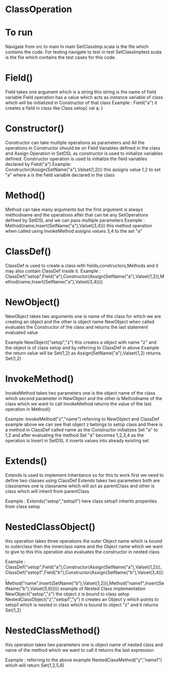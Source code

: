 # ClassOperation 

# To run 
Navigate from src to main In main SetClassImp.scala is the file which contains the code. For testing navigate to test in test SetClassImptest.scala is the file which contains the test cases for this code.

# Field()
Field takes one argument which is a string this string is the name of field variable
Field operation has a value which acts as instance variable of class which will be initialized in Constructor of that class
Example : Field("a") it creates a field in class like Class setop{ val a; }

# Constructor()
Constructor can take multiple operations as parameters and All the operations in Constructor should be on Field Variables defined in the class and 
Assign Operation in SetDSL as constructor is used to initialize variables defined.
Constructor operation is used to initialize the field variables declared by Field("a") 
Example: Constructor(Assign(SetName("a"),Valset(1,2))) this assigns value 1,2 to set "a" where a is the field variable declared in the class

# Method()
Method can take many arguments but the first argument is always methodname and the operations after that can be any SetOperations defined by SetDSL and we can pass multiple 
parameters
Example : Method(name,Insert(SetName("a"),Valset(3,4))) this method operation when called using InvokeMethod assigns values 3,4 to the set "a"

# ClassDef()
ClassDef is used to create a class with fields,constructors,Methods and it may also contain ClassDef inside it.
Example : ClassDef("setop",Field("a"),Constructor(Assign(SetName("a"),Valset(1,2)),Method(name,Insert(SetName("a"),Valset(3,4))))

# NewObject()
NewObject takes two arguments one is name of the class for which we are creating an object and the other is object name 
NewObject when called evaluates the Constructor of the class and returns the last statement evaluated value 

Example NewObject("setop","z") this creates a object with name "z" and the object is of class setop and by referring to ClassDef in above Example the return value will be
Set(1,2) as Assign(SetName("a"),Valset(1,2) returns Set(1,2)

# InvokeMethod()
InvokeMethod takes two parameters one is the object name of the class which second parameter in NewObject and the other is Methodname of the class which we want to call
InvokeMethod returns the value of the last operation in Method()

Example: InvokeMethod("z","name") referring to NewObject and ClassDef example above we can see that object z belongs to setop class and there is a method in ClassDef called name 
as the Constructor initializes Set "a" to 1,2 and after evaluating the method Set "a" becomes 1,2,3,4 as the operation is Insert in SetDSL it inserts values into already 
existing set

# Extends()
Extends is used to implement Inheritance so for this to work first we need to define two classes using ClassDef 
Extends takes two parameters both are classnames one is classname which will act as parentClass and other is class which will inherit from parentClass

Example : Extends("setop","setop1") here class setop1 inherits properties from class setop

# NestedClassObject()
this operation takes three operations the outer Object name which is bound to outerclass then the innerclass name and the Object name which we want to give to this
this operation also evaluates the constructor in nested class

Example : ClassDef("setop",Field("a"),Constructor(Assign(SetName("a"),Valset(1,2))),
      ClassDef("setop1",Field("b"),Constructor(Assign(SetName("b"),Valset(3,4))),
        Method("name",Insert(SetName("b"),Valset(1,2))),Method("name1",Insert(SetName("b"),Valset(5,6))))) example of Nested Class implementation
NewObject("setop","z") the object z is bound to class setop
NestedClassObject("z","setop1","y") it creates an Object y which points to setop1 which is nested in class which is bound to object "z" and it returns Set(1,2)

# NestedClassMethod()
this operation takes two parameters one is object name of nested class and name of the method which we want to call it returns the last expression 

Example : referring to the above example 
NestedClassMethod("y","name1") which will return Set(1,2,5,6) 
